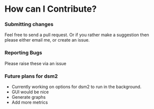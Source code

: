 
How can I Contribute?
=====================

### Submitting changes

 Feel free to send a pull request. Or if you rather make a suggestion then please
either email me, or create an issue.

### Reporting Bugs

 Please raise these via an issue

### Future plans for dsm2

 * Currently working on options for dsm2 to run in the background.
 * GUI would be nice
 * Generate graphs
 * Add more metrics







